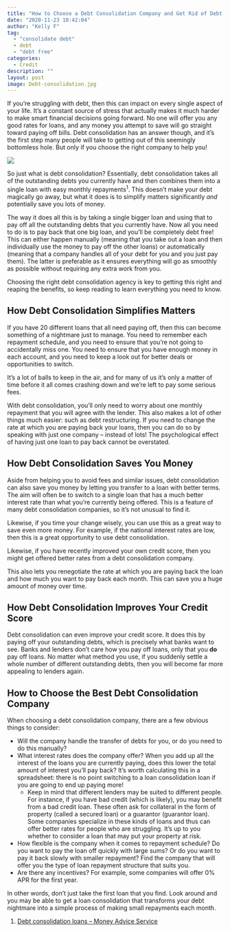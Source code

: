 ```yaml
---
title: "How to Choose a Debt Consolidation Company and Get Rid of Debt Fast"
date: "2020-11-23 10:42:04"
author: "Kelly F"
tag:
  - "consolidate debt"
  - debt
  - "debt free"
categories:
  - Credit
description: ""
layout: post
image: Debt-consolidation.jpg
---
```


If you’re struggling with debt, then this can impact on every single aspect of your life. It’s a constant source of stress that actually makes it much harder to make smart financial decisions going forward. No one will offer you any good rates for loans, and any money you attempt to save will go straight toward paying off bills. Debt consolidation has an answer though, and it’s the first step many people will take to getting out of this seemingly bottomless hole. But only if you choose the right company to help you!

![](/posts/Debt-consolidation.jpg)

So just what is debt consolidation? Essentially, debt consolidation takes all of the outstanding debts you currently have and then combines them into a single loan with easy monthly repayments<sup>1</sup>. This doesn’t make your debt magically go away, but what it does is to simplify matters significantly _and_ potentially save you lots of money.

The way it does all this is by taking a single bigger loan and using that to pay off all the outstanding debts that you currently have. Now all you need to do is to pay back that one big loan, and you’ll be completely debt free! This can either happen manually (meaning that you take out a loan and then individually use the money to pay off the other loans) or automatically (meaning that a company handles all of your debt for you and you just pay them). The latter is preferable as it ensures everything will go as smoothly as possible without requiring any extra work from you.

Choosing the right debt consolidation agency is key to getting this right and reaping the benefits, so keep reading to learn everything you need to know.

## How Debt Consolidation Simplifies Matters

If you have 20 different loans that all need paying off, then this can become something of a nightmare just to manage. You need to remember each repayment schedule, and you need to ensure that you’re not going to accidentally miss one. You need to ensure that you have enough money in each account, and you need to keep a look out for better deals or opportunities to switch.

It’s a lot of balls to keep in the air, and for many of us it’s only a matter of time before it all comes crashing down and we’re left to pay some serious fees.

With debt consolidation, you’ll only need to worry about one monthly repayment that you will agree with the lender. This also makes a lot of other things much easier: such as debt restructuring. If you need to change the rate at which you are paying back your loans, then you can do so by speaking with just one company – instead of lots! The psychological effect of having just one loan to pay back cannot be overstated.

## How Debt Consolidation Saves You Money

Aside from helping you to avoid fees and similar issues, debt consolidation can also save you money by letting you transfer to a loan with better terms. The aim will often be to switch to a single loan that has a much better interest rate than what you’re currently being offered. This is a feature of many debt consolidation companies, so it’s not unusual to find it.

Likewise, if you time your change wisely, you can use this as a great way to save even more money. For example, if the national interest rates are low, then this is a great opportunity to use debt consolidation.

Likewise, if you have recently improved your own credit score, then you might get offered better rates from a debt consolidation company.

This also lets you renegotiate the rate at which you are paying back the loan and how much you want to pay back each month. This can save you a huge amount of money over time.

## How Debt Consolidation Improves Your Credit Score

Debt consolidation can even improve your credit score. It does this by paying off your outstanding debts, which is precisely what banks want to see. Banks and lenders don’t care how you pay off loans, only that you **do** pay off loans. No matter what method you use, if you suddenly settle a whole number of different outstanding debts, then you will become far more appealing to lenders again.

## How to Choose the Best Debt Consolidation Company

When choosing a debt consolidation company, there are a few obvious things to consider:

- Will the company handle the transfer of debts for you, or do you need to do this manually?
- What interest rates does the company offer? When you add up all the interest of the loans you are currently paying, does this lower the total amount of interest you’ll pay back? It’s worth calculating this in a spreadsheet: there is no point switching to a loan consolidation loan if you are going to end up paying more!
  - Keep in mind that different lenders may be suited to different people. For instance, if you have bad credit (which is likely), you may benefit from a bad credit loan. These often ask for collateral in the form of property (called a secured loan) or a guarantor (guarantor loan). Some companies specialize in these kinds of loans and thus can offer better rates for people who are struggling. It’s up to you whether to consider a loan that may put your property at risk.
- How flexible is the company when it comes to repayment schedule? Do you want to pay the loan off quickly with large sums? Or do you want to pay it back slowly with smaller repayment? Find the company that will offer you the type of loan repayment structure that suits you.
- Are there any incentives? For example, some companies will offer 0% APR for the first year.

In other words, don’t just take the first loan that you find. Look around and you may be able to get a loan consolidation that transforms your debt nightmare into a simple process of making small repayments each month.

1. [Debt consolidation loans – Money Advice Service](https://www.moneyadviceservice.org.uk/en/articles/debt-consolidation-loans)
